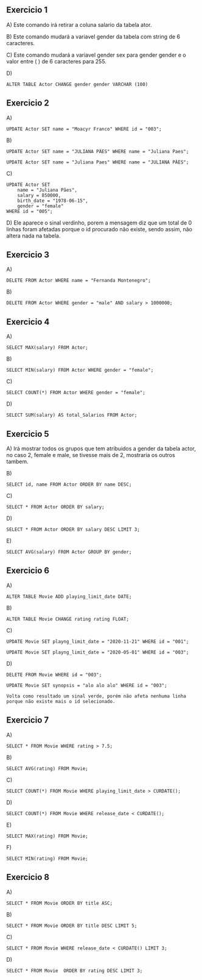 ## Exercicio 1

A) Este comando irá retirar a coluna salario da tabela ator.

B) Este comando mudará a variavel gender da tabela com string de 6 caracteres.

C) Este comando mudará a variavel gender sex para gender gender e o valor entre ( ) de 6 caracteres para 255.

D)

```
ALTER TABLE Actor CHANGE gender gender VARCHAR (100)
```

## Exercicio 2

A)

```
UPDATE Actor SET name = "Moacyr Franco" WHERE id = "003";
```

B)

```
UPDATE Actor SET name = "JULIANA PÃES" WHERE name = "Juliana Paes";
```
```
UPDATE Actor SET name = "Juliana Paes" WHERE name = "JULIANA PÃES";
```

C)

```
UPDATE Actor SET 
	name = "Juliana Pães",
	salary = 850000,
	birth_date = "1978-06-15",
	gender = "female"
WHERE id = "005";
```

D) Ele aparece o sinal verdinho, porem a mensagem diz que um total de 0 linhas foram afetadas porque o id procurado não existe, sendo assim, não altera nada na tabela.

## Exercicio 3

A)

```
DELETE FROM Actor WHERE name = "Fernanda Montenegro";
```

B)

```
DELETE FROM Actor WHERE gender = "male" AND salary > 1000000;
```

## Exercicio 4

A)

```
SELECT MAX(salary) FROM Actor;
```

B)

```
SELECT MIN(salary) FROM Actor WHERE gender = "female";
```

C)

```
SELECT COUNT(*) FROM Actor WHERE gender = "female";
```

D)

```
SELECT SUM(salary) AS total_Salarios FROM Actor;
```

## Exercicio 5

A) Irá mostrar todos os grupos que tem atribuidos a gender da tabela actor, no caso 2, female e male, se tivesse mais de 2, mostraria os outros tambem.

B)
 ```
SELECT id, name FROM Actor ORDER BY name DESC;
 ```

C)

```
SELECT * FROM Actor ORDER BY salary;
```

D)

```
SELECT * FROM Actor ORDER BY salary DESC LIMIT 3;
```

E)

```
SELECT AVG(salary) FROM Actor GROUP BY gender;
```

## Exercicio 6

A)

```
ALTER TABLE Movie ADD playing_limit_date DATE;
```

B)

```
ALTER TABLE Movie CHANGE rating rating FLOAT;
```

C)

```
UPDATE Movie SET playng_limit_date = "2020-11-21" WHERE id = "001";

UPDATE Movie SET playng_limit_date = "2020-05-01" WHERE id = "003";
```

D) 

```
DELETE FROM Movie WHERE id = "003";

UPDATE Movie SET synopsis = "alo alo alo" WHERE id = "003";

Volta como resultado um sinal verde, porém não afeta nenhuma linha porque não existe mais o id selecionado.
```

## Exercicio 7

A)

```
SELECT * FROM Movie WHERE rating > 7.5;
```

B)

```
SELECT AVG(rating) FROM Movie;
```

C)

```
SELECT COUNT(*) FROM Movie WHERE playing_limit_date > CURDATE();
```

D)

```
SELECT COUNT(*) FROM Movie WHERE release_date < CURDATE();
```

E)

```
SELECT MAX(rating) FROM Movie;
```

F)

```
SELECT MIN(rating) FROM Movie;
```

## Exercicio 8

A)

```
SELECT * FROM Movie ORDER BY title ASC;
```

B)

```
SELECT * FROM Movie ORDER BY title DESC LIMIT 5;
```

C)

```
SELECT * FROM Movie WHERE release_date < CURDATE() LIMIT 3;
```

D)

```
SELECT * FROM Movie  ORDER BY rating DESC LIMIT 3;
```

